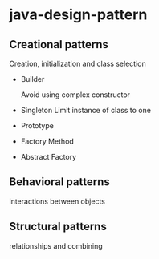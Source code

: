 # java-design-pattern

 
 ## Creational patterns
 Creation, initialization and class selection
 - Builder
   
   Avoid using complex constructor

 - Singleton 
    Limit instance of class to one

 - Prototype
 
 - Factory Method
 
 - Abstract Factory
 
## Behavioral patterns
interactions between objects


## Structural patterns
relationships and combining

 
